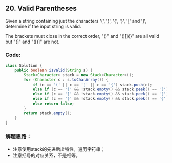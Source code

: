 ## 20. Valid Parentheses
Given a string containing just the characters '(', ')', '{', '}', '[' and ']', determine if the input string is valid.

The brackets must close in the correct order, "()" and "()[]{}" are all valid but "(]" and "([)]" are not.

### Code:

```java
class Solution {
    public boolean isValid(String s) {
        Stack<Character> stack = new Stack<Character>();
        for (Character c : s.toCharArray()) {
            if (c == '(' || c == '[' || c == '{') stack.push(c);
            else if (c == ')' && !stack.empty() && stack.peek() == '(') stack.pop();
            else if (c == ']' && !stack.empty() && stack.peek() == '[') stack.pop();
            else if (c == '}' && !stack.empty() && stack.peek() == '{') stack.pop();
            else return false;
        }
        return stack.empty();
    }
}
```

### 解题思路：
* 注意使用stack的先进后出特性，遍历字符串；
* 注意括号的对应关系，不是相等。
